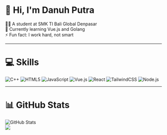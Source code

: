 # 👋 Hi, I'm Danuh Putra  
👨‍🎓 A student at SMK TI Bali Global Denpasar  
🌱 Currently learning Vue.js and Golang  
⚡ Fun fact: I work hard, not smart  

---

# 💻 Skills  
![C++](https://img.shields.io/badge/C%2B%2B-%2300599C.svg?style=flat&logo=c%2B%2B&logoColor=white) ![HTML5](https://img.shields.io/badge/HTML5-%23E34F26.svg?style=flat&logo=html5&logoColor=white) ![JavaScript](https://img.shields.io/badge/JavaScript-%23323330.svg?style=flat&logo=javascript&logoColor=%23F7DF1E) ![Vue.js](https://img.shields.io/badge/Vue.js-%2335495e.svg?style=flat&logo=vuedotjs&logoColor=%234FC08D) ![React](https://img.shields.io/badge/React-%2320232a.svg?style=flat&logo=react&logoColor=%2361DAFB) 
![TailwindCSS](https://img.shields.io/badge/Tailwind_CSS-%2338B2AC.svg?style=flat&logo=tailwind-css&logoColor=white) ![Node.js](https://img.shields.io/badge/Node.js-6DA55F?style=flat&logo=node.js&logoColor=white)  

---

# 📊 GitHub Stats  
![GitHub Stats](https://github-readme-stats.vercel.app/api?username=DanuhPutra&show_icons=true&theme=radical&hide_border=true)  
![](https://github-readme-stats.vercel.app/api/top-langs/?username=DanuhPutra&theme=dark&hide_border=false&include_all_commits=true&count_private=false&layout=compact)
